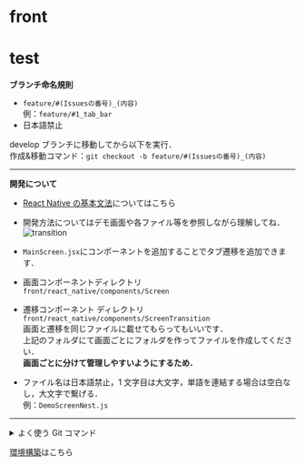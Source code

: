 # front

# test

**ブランチ命名規則**

- `feature/#(Issuesの番号)_(内容)`  
  例：`feature/#1_tab_bar`
- 日本語禁止

develop ブランチに移動してから以下を実行．  
作成&移動コマンド：`git checkout -b feature/#(Issuesの番号)_(内容)`

<hr>

**開発について**

- [React Native の基本文法](https://zenn.dev/yutama_kotaro/articles/7a0d1d771d2ca3)についてはこちら
- 開発方法についてはデモ画面や各ファイル等を参照しながら理解してね．
  ![transition](https://github.com/sometaroka/front/assets/114457271/94785495-78db-495a-a0eb-4b0fe9fb14ba)

- `MainScreen.jsx`にコンポーネントを追加することでタブ遷移を追加できます．
- 画面コンポーネントディレクトリ  
  `front/react_native/components/Screen`
- 遷移コンポーネント ディレクトリ  
  `front/react_native/components/ScreenTransition`  
  画面と遷移を同じファイルに載せてもらってもいいです．  
  上記のフォルダにて画面ごとにフォルダを作ってファイルを作成してください．  
  **画面ごとに分けて管理しやすいようにするため．**
- ファイル名は日本語禁止，1 文字目は大文字，単語を連結する場合は空白なし，大文字で繋げる．  
  例：`DemoScreenNest.js`

<hr>

<details><summary> よく使う Git コマンド </summary>

| Command                                                                    |                        動作                        |
| :------------------------------------------------------------------------- | :------------------------------------------------: |
| <span style="color: #ffa3d1; ">git clone **URL** </span>                   |         既存のプロジェクトをローカルに保存         |
| <span style="color: #d1a3ff; ">git init </span>                            |    現在のディレクトリをローカルリポジトリにする    |
| <span style="color: #d1a3ff; ">git add . </span>                           |  ルートディレクトリの中身を全てインデックスに登録  |
| <span style="color: #d1a3ff; ">git commit -m '**コミット名**' </span>      |   インデックスに登録された内容をリポジトリに記録   |
| <span style="color: #d1a3ff; ">git push origin **ブランチ名** </span>      | リモートリポジトリにローカルリポジトリの変更を保存 |
| <span style="color: #a3d1ff; ">git fetch </span>                           |         ブランチの更新を取得し，差分を比較         |
| <span style="color: #a3d1ff; ">git pull (git fetch + git merge) </span>    |        更新をローカルに取り入れて反映させる        |
| <span style="color: #a3ffff; ">git merge **ブランチ名** </span>            |         現在のブランチを他のブランチに統合         |
| <span style="color: #a3ffd1; ">git checkout -b **ブランチ名** </span>      |            ブランチを作成してそこへ移動            |
| <span style="color: #a3ffd1; ">git checkout(switch) **ブランチ名** </span> |                   ブランチへ移動                   |
| <span style="color: #a3ffd1; ">git checkout(switch) - </span>              |                 前のブランチへ移動                 |
| <span style="color: #ffffa3; ">git status </span>                          |         現在どのような状態か色々確認できる         |
| <span style="color: #ffffa3; ">git log </span>                             |         コミットの履歴を表示する(q で終了)         |
| <span style="color: #ffffa3; ">git diff </span>                            |                 コードの差分を表示                 |
| <span style="color: #ffffa3; ">git show </span>                            | 様々な種類のオブジェクト（タグ/コミット等）を表示  |
| <span style="color: #ffd1a3; ">git remote -v </span>                       |           現在のリモートリポジトリの確認           |
| <span style="color: #ffd1a3; ">git branch </span>                          |                現在のブランチの確認                |
| <span style="color: #ffd1a3; ">git branch -r </span>                       |            現在のリモートブランチの確認            |

</details>

[環境構築](https://fresh-rhodium-639.notion.site/efe628f3b49449e082670e253c0a165f)はこちら
